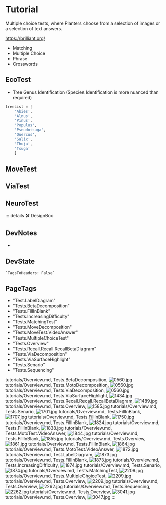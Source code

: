 
# Tutorial

Multiple choice tests, where Planters choose from a selection of images or a selection of text answers.

<https://brilliant.org/>

- Matching
- Multiple Choice
- Phrase
- Crosswords

## EcoTest

- Tree Genus Identification (Species Identification is more nuanced than required)

```py
treeList = [
    'Abies', 
    'Alnus', 
    'Pinus', 
    'Populus', 
    'Pseudotsuga', 
    'Quercus', 
    'Salix', 
    'Thuja', 
    'Tsuga'
    ]
```

## MoveTest

## ViaTest

## NeuroTest

::: details 🛠 <dev>DesignBox</dev>

## DevNotes

-

## DevState

```py
`TagsToHeaders: False`
```

<h2>PageTags</h2>

- "Test.LabelDiagram"
- "Tests.BetaDecomposition"
- "Tests.FillInBlank"
- "Tests.IncreasingDifficulty"
- "Tests.MatchingTest"
- "Tests.MoveDecomposition"
- "Tests.MoveTest.VideoAnswer"
- "Tests.MultipleChoiceTest"
- "Tests.Overview"
- "Tests.Recall.Recall.RecallBetaDiagram"
- "Tests.ViaDecomposition"
- "Tests.ViaSurfaceHighlight"
- "Tests.Senario"
- "Tests.Sequencing"

tutorials/Overview.md, <dev>Tests.BetaDecomposition</dev>, ![0560.jpg](/PaperPhoto/0560.jpg)
tutorials/Overview.md, <dev>Tests.MotoDecomposition</dev>, ![0560.jpg](/PaperPhoto/0560.jpg)
tutorials/Overview.md, <dev>Tests.ViaDecomposition</dev>, ![0560.jpg](/PaperPhoto/0560.jpg)
tutorials/Overview.md, <dev>Tests.ViaSurfaceHighlight</dev>, ![1434.jpg](/PaperPhoto/1434.jpg)
tutorials/Overview.md, <dev>Tests.Recall.Recall.RecallBetaDiagram</dev>, ![1489.jpg](/PaperPhoto/1489.jpg)
tutorials/Overview.md, <dev>Tests.Overview</dev>, ![1585.jpg](/PaperPhoto/1585.jpg)
tutorials/Overview.md, <dev>Tests.Senario</dev>, ![1701.jpg](/PaperPhoto/1701.jpg)
tutorials/Overview.md, <dev>Tests.FillInBlank</dev>, ![1707.jpg](/PaperPhoto/1707.jpg)
tutorials/Overview.md, <dev>Tests.FillInBlank</dev>, ![1750.jpg](/PaperPhoto/1750.jpg)
tutorials/Overview.md, <dev>Tests.FillInBlank</dev>, ![1824.jpg](/PaperPhoto/1824.jpg)
tutorials/Overview.md, <dev>Tests.FillInBlank</dev>, ![1838.jpg](/PaperPhoto/1838.jpg)
tutorials/Overview.md, <dev>Tests.MotoTest.VideoAnswer</dev>, ![1844.jpg](/PaperPhoto/1844.jpg)
tutorials/Overview.md, <dev>Tests.FillInBlank</dev>, ![1855.jpg](/PaperPhoto/1855.jpg)
tutorials/Overview.md, <dev>Tests.Overview</dev>, ![1861.jpg](/PaperPhoto/1861.jpg)
tutorials/Overview.md, <dev>Tests.FillInBlank</dev>, ![1864.jpg](/PaperPhoto/1864.jpg)
tutorials/Overview.md, <dev>Tests.MotoTest.VideoAnswer</dev>, ![1872.jpg](/PaperPhoto/1872.jpg)
tutorials/Overview.md, <dev>Test.LabelDiagram</dev>, ![1873.jpg](/PaperPhoto/1873.jpg)
tutorials/Overview.md, <dev>Tests.FillInBlank</dev>, ![1873.jpg](/PaperPhoto/1873.jpg)
tutorials/Overview.md, <dev>Tests.IncreasingDifficulty</dev>, ![1874.jpg](/PaperPhoto/1874.jpg)
tutorials/Overview.md, <dev>Tests.Senario</dev>, ![1874.jpg](/PaperPhoto/1874.jpg)
tutorials/Overview.md, <dev>Tests.MatchingTest</dev>, ![2209.jpg](/PaperPhoto/2209.jpg)
tutorials/Overview.md, <dev>Tests.MultipleChoiceTest</dev>, ![2209.jpg](/PaperPhoto/2209.jpg)
tutorials/Overview.md, <dev>Tests.Overview</dev>, ![2209.jpg](/PaperPhoto/2209.jpg)
tutorials/Overview.md, <dev>Tests.Overview</dev>, ![2262.jpg](/PaperPhoto/2262.jpg)
tutorials/Overview.md, <dev>Tests.Sequencing</dev>, ![2262.jpg](/PaperPhoto/2262.jpg)
tutorials/Overview.md, <dev>Tests.Overview</dev>, ![3041.jpg](/PaperPhoto/3041.jpg)
tutorials/Overview.md, <dev>Tests.Overview</dev>, ![3047.jpg](/PaperPhoto/3047.jpg)
:::

